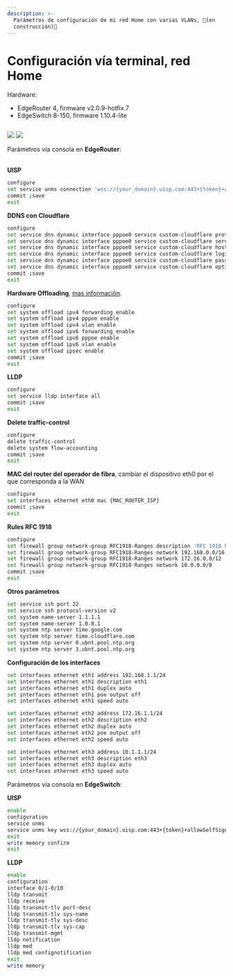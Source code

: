 ```yaml
---
description: >-
  Parámetros de configuración de mi red Home con varias VLANs, 🚧(en
  construcción)🚧
---
```


# Configuración vía terminal, red Home

Hardware:

* EdgeRouter 4, firmware v2.0.9-hotfix.7
* EdgeSwitch 8-150, firmware 1.10.4-lite

<figure><img src="../.gitbook/assets/imagen (39).png" alt=""><figcaption></figcaption></figure>

![](<../.gitbook/assets/imagen (43).png>)  ![](<../.gitbook/assets/imagen (44).png>)



Parámetros vía consola en **EdgeRouter**:

\
**UISP**

```sh
configure
set service unms connection 'wss://{your_domain}.uisp.com:443+{token}+allowSelfSignedCertificate'
commit ;save
exit
```



**DDNS con Cloudflare**

```sh
configure
set service dns dynamic interface pppoe0 service custom-cloudflare protocol cloudflare
set service dns dynamic interface pppoe0 service custom-cloudflare server api.cloudflare.com/client/v4
set service dns dynamic interface pppoe0 service custom-cloudflare host-name {SUB.YOUR_DOMAIN.com}
set service dns dynamic interface pppoe0 service custom-cloudflare login "{YOUR_MAIL_ACCOUNT_CLOUDFLARE}"
set service dns dynamic interface pppoe0 service custom-cloudflare password "{GLOBAL KEY}"
set service dns dynamic interface pppoe0 service custom-cloudflare options "zone={YOUR_DOMAIN.com} use=web ssl=yes ttl=1"
commit ;save
exit
```



**Hardware Offloading**, [mas información](https://help.ui.com/hc/en-us/articles/115006567467-EdgeRouter-Hardware-Offloading).

```sh
configure
set system offload ipv4 forwarding enable
set system offload ipv4 pppoe enable
set system offload ipv4 vlan enable
set system offload ipv6 forwarding enable
set system offload ipv6 pppoe enable
set system offload ipv6 vlan enable
set system offload ipsec enable
commit ;save
exit
```



**LLDP**

```sh
configure
set service lldp interface all
commit ;save
exit
```



**Delete traffic-control**

```sh
configure
delete traffic-control
delete system flow-accounting
commit ;save
exit
```



**MAC del router del operador de fibra**, cambiar el dispositivo eth0 por el que corresponda a la WAN

```sh
configure
set interfaces ethernet eth0 mac {MAC_ROUTER_ISP}
commit ;save
exit
```



**Rules RFC 1918**

```sh
configure
set firewall group network-group RFC1918-Ranges description 'RFC 1918 Ranges'
set firewall group network-group RFC1918-Ranges network 192.168.0.0/16
set firewall group network-group RFC1918-Ranges network 172.16.0.0/12
set firewall group network-group RFC1918-Ranges network 10.0.0.0/8
commit ;save
exit
```



**Otros parámetros**

```sh
set service ssh port 22
set service ssh protocol-version v2
set system name-server 1.1.1.1
set system name-server 1.0.0.1
set system ntp server time.google.com
set system ntp server time.cloudflare.com
set system ntp server 0.ubnt.pool.ntp.org
set system ntp server 3.ubnt.pool.ntp.org
```



**Configuración de los interfaces**

```sh
set interfaces ethernet eth1 address 192.168.1.1/24
set interfaces ethernet eth1 description eth1
set interfaces ethernet eth1 duplex auto
set interfaces ethernet eth1 poe output off
set interfaces ethernet eth1 speed auto

set interfaces ethernet eth2 address 172.16.1.1/24
set interfaces ethernet eth2 description eth2
set interfaces ethernet eth2 duplex auto
set interfaces ethernet eth2 poe output off
set interfaces ethernet eth2 speed auto

set interfaces ethernet eth3 address 10.1.1.1/24
set interfaces ethernet eth3 description eth3
set interfaces ethernet eth3 duplex auto
set interfaces ethernet eth3 speed auto
```



Parámetros vía consola en **EdgeSwitch**:

**UISP**

```sh
enable
configuration
service unms
service unms key wss://{your_domain}.uisp.com:443+{token}+allowSelfSignedCertificate
exit
write memory confirm
exit
```



**LLDP**

```sh
enable
configuration
interface 0/1-0/10
lldp transmit
lldp receive
lldp transmit-tlv port-desc
lldp transmit-tlv sys-name
lldp transmit-tlv sys-desc
lldp transmit-tlv sys-cap
lldp transmit-mgmt
lldp notification
lldp med
lldp med confignotification
exit
write memory
```
